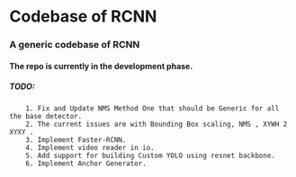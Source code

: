 # Codebase of RCNN
### A generic codebase of RCNN

#### The repo is currently in the development phase.

##### TODO:
        1. Fix and Update NMS Method One that should be Generic for all the base detector.
        2. The current issues are with Bounding Box scaling, NMS , XYWH 2 XYXY . 
        3. Implement Faster-RCNN.
        4. Implement video reader in io.
        5. Add support for building Custom YOLO using resnet backbone.
        6. Implement Anchor Generator.


